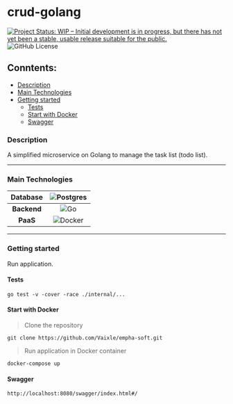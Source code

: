 # crud-golang

[![Project Status: WIP – Initial development is in progress, but there has not yet been a stable, usable release suitable for the public.](https://www.repostatus.org/badges/latest/inactive.svg)](https://www.repostatus.org/#inactive)
![GitHub License](https://img.shields.io/github/license/vaixle/crud-golang)


## Conntents:

- [Description](#Description)
- [Main Technologies](#Main-technologies)
- [Getting started](#Getting-started)
    - [Tests](#Tests)
    - [Start with Docker](#Start-with-docker)
    - [Swagger](#Swagger)



### Description
A simplified microservice on Golang to manage the task list (todo list).

---

### Main Technologies

| **Database** |       ![Postgres](https://img.shields.io/badge/postgres-%23316192.svg?style=for-the-badge&logo=postgresql&logoColor=white)         |
|:------------:|:--------------------------------------------------------------------------------------------------------------------------:|
| **Backend**  |                                                              ![Go](https://img.shields.io/badge/go-%2300ADD8.svg?style=for-the-badge&logo=go&logoColor=white)                                                              |
| **PaaS**  |        ![Docker](https://img.shields.io/badge/docker-%230db7ed.svg?style=for-the-badge&logo=docker&logoColor=white)        |

---

### Getting started
Run application.

#### Tests

```
go test -v -cover -race ./internal/...
```

#### Start with Docker

> Clone the repository

```
git clone https://github.com/Vaixle/empha-soft.git
```

> Run application in Docker container
```
docker-compose up
```

#### Swagger

```
http://localhost:8080/swagger/index.html#/
```
